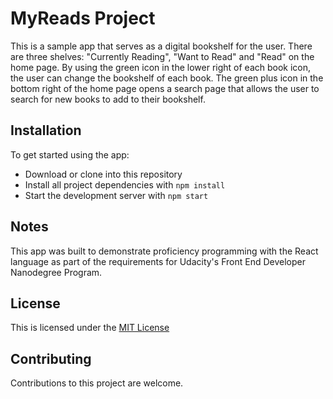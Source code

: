 # MyReads Project

This is a sample app that serves as a digital bookshelf for the user. There are three shelves: "Currently Reading", "Want to Read" and "Read" on the home page. By using the green icon in the lower right of each book icon, the user can change the bookshelf of each book. The green plus icon in the bottom right of the home page opens a search page that allows the user to search for new books to add to their bookshelf.

## Installation

To get started using the app:

* Download or clone into this repository
* Install all project dependencies with `npm install`
* Start the development server with `npm start`

## Notes
This app was built to demonstrate proficiency programming with the React language as part of the requirements for Udacity's Front End Developer Nanodegree Program.

## License

This is licensed under the [MIT License](https://opensource.org/licenses/MIT)

## Contributing

Contributions to this project are welcome.
